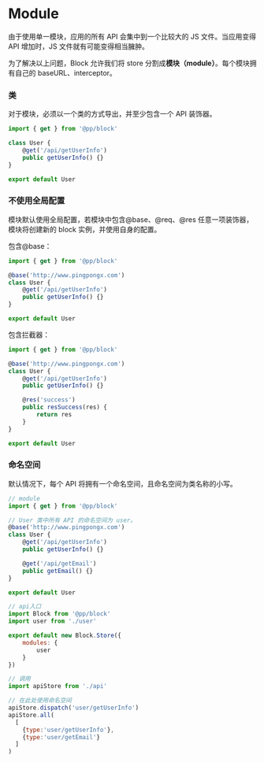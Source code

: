 # Module

由于使用单一模块，应用的所有 API 会集中到一个比较大的 JS 文件。当应用变得 API 增加时，JS 文件就有可能变得相当臃肿。

为了解决以上问题，Block 允许我们将 store 分割成**模块（module）**。每个模块拥有自己的 baseURL、interceptor。

### 类

对于模块，必须以一个类的方式导出，并至少包含一个 API 装饰器。

```js
import { get } from '@pp/block'

class User {
    @get('/api/getUserInfo')
    public getUserInfo() {}
}

export default User
```

### 不使用全局配置

模块默认使用全局配置，若模块中包含@base、@req、@res 任意一项装饰器，模块将创建新的 block 实例，并使用自身的配置。

包含@base：

```js
import { get } from '@pp/block'

@base('http://www.pingpongx.com')
class User {
    @get('/api/getUserInfo')
    public getUserInfo() {}
}

export default User
```

包含拦截器：

```js
import { get } from '@pp/block'

@base('http://www.pingpongx.com')
class User {
    @get('/api/getUserInfo')
    public getUserInfo() {}

    @res('success')
    public resSuccess(res) {
        return res
    }
}

export default User
```

### 命名空间

默认情况下，每个 API 将拥有一个命名空间，且命名空间为类名称的小写。

```js
// module
import { get } from '@pp/block'

// User 类中所有 API 的命名空间为 user。
@base('http://www.pingpongx.com')
class User {
    @get('/api/getUserInfo')
    public getUserInfo() {}

    @get('/api/getEmail')
    public getEmail() {}
}

export default User

// api入口
import Block from '@pp/block'
import user from './user'

export default new Block.Store({
    modules: {
        user
    }
})

// 调用
import apiStore from './api'

// 在此处使用命名空间
apiStore.dispatch('user/getUserInfo')
apiStore.all(
  [
    {type:'user/getUserInfo'},
    {type:'user/getEmail'}
  ]
)
```
